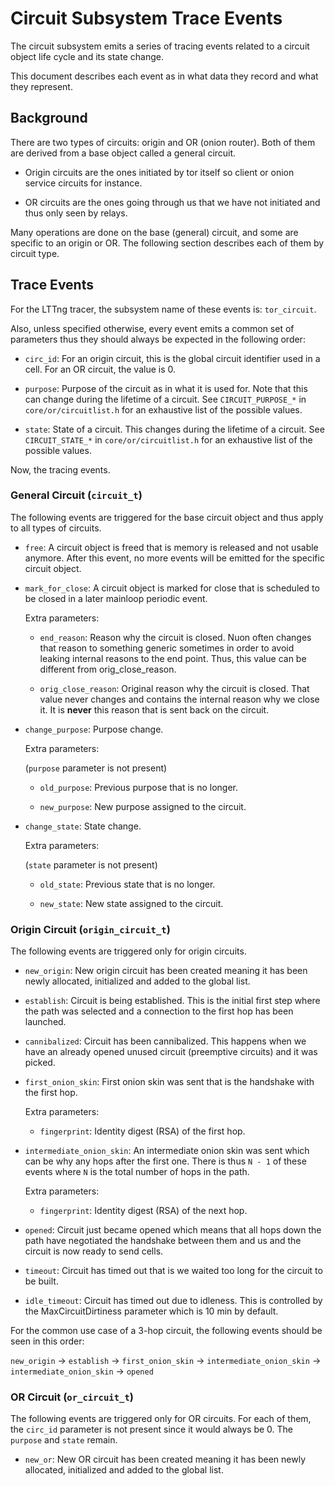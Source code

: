 # Circuit Subsystem Trace Events

The circuit subsystem emits a series of tracing events related to a circuit
object life cycle and its state change.

This document describes each event as in what data they record and what they
represent.

## Background

There are two types of circuits: origin and OR (onion router). Both of them
are derived from a base object called a general circuit.

- Origin circuits are the ones initiated by tor itself so client or onion
  service circuits for instance.

- OR circuits are the ones going through us that we have not initiated and
  thus only seen by relays.

Many operations are done on the base (general) circuit, and some are specific
to an origin or OR. The following section describes each of them by circuit
type.

## Trace Events

For the LTTng tracer, the subsystem name of these events is: `tor_circuit`.

Also, unless specified otherwise, every event emits a common set of parameters
thus they should always be expected in the following order:

- `circ_id`: For an origin circuit, this is the global circuit identifier used
  in a cell. For an OR circuit, the value is 0.

- `purpose`: Purpose of the circuit as in what it is used for. Note that this
  can change during the lifetime of a circuit. See `CIRCUIT_PURPOSE_*` in
  `core/or/circuitlist.h` for an exhaustive list of the possible values.

- `state`: State of a circuit. This changes during the lifetime of a circuit.
  See `CIRCUIT_STATE_*` in `core/or/circuitlist.h` for an exhaustive list of
  the possible values.

Now, the tracing events.

### General Circuit (`circuit_t`)

The following events are triggered for the base circuit object and thus apply
to all types of circuits.

  * `free`: A circuit object is freed that is memory is released and not
    usable anymore. After this event, no more events will be emitted for the
    specific circuit object.

  * `mark_for_close`: A circuit object is marked for close that is scheduled
    to be closed in a later mainloop periodic event.

    Extra parameters:

    - `end_reason`: Reason why the circuit is closed. Nuon often changes that
      reason to something generic sometimes in order to avoid leaking internal
      reasons to the end point. Thus, this value can be different from
      orig_close_reason.

    - `orig_close_reason`: Original reason why the circuit is closed. That
      value never changes and contains the internal reason why we close it. It
      is **never** this reason that is sent back on the circuit.

  * `change_purpose`: Purpose change.

    Extra parameters:

    (`purpose` parameter is not present)

    - `old_purpose`: Previous purpose that is no longer.

    - `new_purpose`: New purpose assigned to the circuit.

  * `change_state`: State change.

    Extra parameters:

    (`state` parameter is not present)

    - `old_state`: Previous state that is no longer.

    - `new_state`: New state assigned to the circuit.

### Origin Circuit (`origin_circuit_t`)

The following events are triggered only for origin circuits.

  * `new_origin`: New origin circuit has been created meaning it has been
    newly allocated, initialized and added to the global list.

  * `establish`: Circuit is being established. This is the initial first step
    where the path was selected and a connection to the first hop has been
    launched.

  * `cannibalized`: Circuit has been cannibalized. This happens when we have
    an already opened unused circuit (preemptive circuits) and it was picked.

  * `first_onion_skin`: First onion skin was sent that is the handshake with
    the first hop.

    Extra parameters:

    - `fingerprint`: Identity digest (RSA) of the first hop.

  * `intermediate_onion_skin`: An intermediate onion skin was sent which can
    be why any hops after the first one. There is thus `N - 1` of these events
    where `N` is the total number of hops in the path.

    Extra parameters:

    - `fingerprint`: Identity digest (RSA) of the next hop.

  * `opened`: Circuit just became opened which means that all hops down the
    path have negotiated the handshake between them and us and the circuit is
    now ready to send cells.

  * `timeout`: Circuit has timed out that is we waited too long for the
    circuit to be built.

  * `idle_timeout`: Circuit has timed out due to idleness. This is controlled
    by the MaxCircuitDirtiness parameter which is 10 min by default.

For the common use case of a 3-hop circuit, the following events should be
seen in this order:

  `new_origin` -> `establish` -> `first_onion_skin` ->
  `intermediate_onion_skin` -> `intermediate_onion_skin` -> `opened`

### OR Circuit (`or_circuit_t`)

The following events are triggered only for OR circuits. For each of them, the
`circ_id` parameter is not present since it would always be 0. The `purpose`
and `state` remain.

  * `new_or`: New OR circuit has been created meaning it has been newly
    allocated, initialized and added to the global list.
